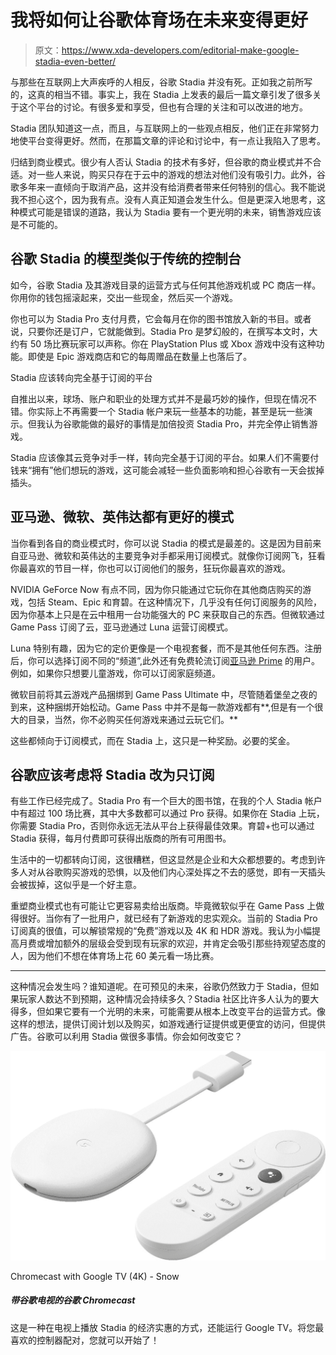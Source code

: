 # 我将如何让谷歌体育场在未来变得更好

> 原文：<https://www.xda-developers.com/editorial-make-google-stadia-even-better/>

与那些在互联网上大声疾呼的人相反，谷歌 Stadia 并没有死。正如我之前所写的，这真的相当不错。事实上，我在 Stadia 上发表的最后一篇文章引发了很多关于这个平台的讨论。有很多爱和享受，但也有合理的关注和可以改进的地方。

Stadia 团队知道这一点，而且，与互联网上的一些观点相反，他们正在非常努力地使平台变得更好。然而，在那篇文章的评论和讨论中，有一点让我陷入了思考。

归结到商业模式。很少有人否认 Stadia 的技术有多好，但谷歌的商业模式并不合适。对一些人来说，购买只存在于云中的游戏的想法对他们没有吸引力。此外，谷歌多年来一直倾向于取消产品，这并没有给消费者带来任何特别的信心。我不能说我不担心这个，因为我有点。没有人真正知道会发生什么。但是更深入地思考，这种模式可能是错误的道路，我认为 Stadia 要有一个更光明的未来，销售游戏应该是不可能的。

## 谷歌 Stadia 的模型类似于传统的控制台

如今，谷歌 Stadia 及其游戏目录的运营方式与任何其他游戏机或 PC 商店一样。你用你的钱包摇滚起来，交出一些现金，然后买一个游戏。

你也可以为 Stadia Pro 支付月费，它会每月在你的图书馆放入新的书目。或者说，只要你还是订户，它就能做到。Stadia Pro 是梦幻般的，在撰写本文时，大约有 50 场比赛玩家可以声称。你在 PlayStation Plus 或 Xbox 游戏中没有这种功能。即使是 Epic 游戏商店和它的每周赠品在数量上也落后了。

Stadia 应该转向完全基于订阅的平台

自推出以来，球场、账户和职业的处理方式并不是最巧妙的操作，但现在情况不错。你实际上不再需要一个 Stadia 帐户来玩一些基本的功能，甚至是玩一些演示。但我认为谷歌能做的最好的事情是加倍投资 Stadia Pro，并完全停止销售游戏。

Stadia 应该像其云竞争对手一样，转向完全基于订阅的平台。如果人们不需要付钱来“拥有”他们想玩的游戏，这可能会减轻一些负面影响和担心谷歌有一天会拔掉插头。

## 亚马逊、微软、英伟达都有更好的模式

当你看到各自的商业模式时，你可以说 Stadia 的模式是最差的。这是因为目前来自亚马逊、微软和英伟达的主要竞争对手都采用订阅模式。就像你订阅网飞，狂看你最喜欢的节目一样，你也可以订阅他们的服务，狂玩你最喜欢的游戏。

NVIDIA GeForce Now 有点不同，因为你只能通过它玩你在其他商店购买的游戏，包括 Steam、Epic 和育碧。在这种情况下，几乎没有任何订阅服务的风险，因为你基本上只是在云中租用一台功能强大的 PC 来获取自己的东西。但微软通过 Game Pass 订阅了云，亚马逊通过 Luna 运营订阅模式。

Luna 特别有趣，因为它的定价更像是一个电视套餐，而不是其他任何东西。注册后，你可以选择订阅不同的“频道”,此外还有免费轮流订阅[亚马逊 Prime](https://www.amazon.com/amazonprime?tag=xda-78v51ne-20&ascsubtag=UUxdaUeUpU41626&asc_refurl=https%3A%2F%2Fwww.xda-developers.com%2Feditorial-make-google-stadia-even-better%2F&asc_campaign=Short-Term) 的用户。例如，如果你只想要儿童游戏，你可以订阅家庭频道。

微软目前将其云游戏产品捆绑到 Game Pass Ultimate 中，尽管随着堡垒之夜的到来，这种捆绑开始松动。Game Pass 中并不是每一款游戏都有**,但是有一个很大的目录，当然，你不必购买任何游戏来通过云玩它们。**

这些都倾向于订阅模式，而在 Stadia 上，这只是一种奖励。必要的奖金。

## 谷歌应该考虑将 Stadia 改为只订阅

有些工作已经完成了。Stadia Pro 有一个巨大的图书馆，在我的个人 Stadia 帐户中有超过 100 场比赛，其中大多数都可以通过 Pro 获得。如果你在 Stadia 上玩，你需要 Stadia Pro，否则你永远无法从平台上获得最佳效果。育碧+也可以通过 Stadia 获得，每月付费即可获得出版商的所有可用图书。

生活中的一切都转向订阅，这很糟糕，但这显然是企业和大众都想要的。考虑到许多人对从谷歌购买游戏的恐惧，以及他们内心深处挥之不去的感觉，即有一天插头会被拔掉，这似乎是一个好主意。

重塑商业模式也有可能让它更容易卖给出版商。毕竟微软似乎在 Game Pass 上做得很好。当你有了一批用户，就已经有了新游戏的忠实观众。当前的 Stadia Pro 订阅真的很值，可以解锁常规的“免费”游戏以及 4K 和 HDR 游戏。我认为小幅提高月费或增加额外的层级会受到现有玩家的欢迎，并肯定会吸引那些持观望态度的人，因为他们不想在体育场上花 60 美元看一场比赛。

* * *

这种情况会发生吗？谁知道呢。在可预见的未来，谷歌仍然致力于 Stadia，但如果玩家人数达不到预期，这种情况会持续多久？Stadia 社区比许多人认为的要大得多，但如果它要有一个光明的未来，可能需要从根本上改变平台的运营方式。像这样的想法，提供订阅计划以及购买，如游戏通行证提供或更便宜的访问，但提供广告。谷歌可以利用 Stadia 做很多事情。你会如何改变它？

 <picture>![Google's Chromecast with Google TV offers support for the most popular streaming services.](img/a37245a06ac46905e1defa209f16b623.png)</picture> 

Chromecast with Google TV (4K) - Snow

##### 带谷歌电视的谷歌 Chromecast

这是一种在电视上播放 Stadia 的经济实惠的方式，还能运行 Google TV。将您最喜欢的控制器配对，您就可以开始了！